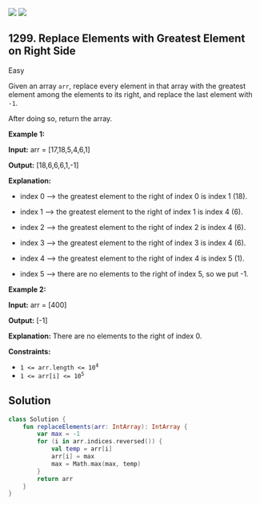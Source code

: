 [![](https://img.shields.io/github/stars/javadev/LeetCode-in-Kotlin?label=Stars&style=flat-square)](https://github.com/javadev/LeetCode-in-Kotlin)
[![](https://img.shields.io/github/forks/javadev/LeetCode-in-Kotlin?label=Fork%20me%20on%20GitHub%20&style=flat-square)](https://github.com/javadev/LeetCode-in-Kotlin/fork)

## 1299\. Replace Elements with Greatest Element on Right Side

Easy

Given an array `arr`, replace every element in that array with the greatest element among the elements to its right, and replace the last element with `-1`.

After doing so, return the array.

**Example 1:**

**Input:** arr = [17,18,5,4,6,1]

**Output:** [18,6,6,6,1,-1]

**Explanation:**

- index 0 --> the greatest element to the right of index 0 is index 1 (18).

- index 1 --> the greatest element to the right of index 1 is index 4 (6).

- index 2 --> the greatest element to the right of index 2 is index 4 (6).

- index 3 --> the greatest element to the right of index 3 is index 4 (6).

- index 4 --> the greatest element to the right of index 4 is index 5 (1).

- index 5 --> there are no elements to the right of index 5, so we put -1.

**Example 2:**

**Input:** arr = [400]

**Output:** [-1]

**Explanation:** There are no elements to the right of index 0.

**Constraints:**

*   <code>1 <= arr.length <= 10<sup>4</sup></code>
*   <code>1 <= arr[i] <= 10<sup>5</sup></code>

## Solution

```kotlin
class Solution {
    fun replaceElements(arr: IntArray): IntArray {
        var max = -1
        for (i in arr.indices.reversed()) {
            val temp = arr[i]
            arr[i] = max
            max = Math.max(max, temp)
        }
        return arr
    }
}
```